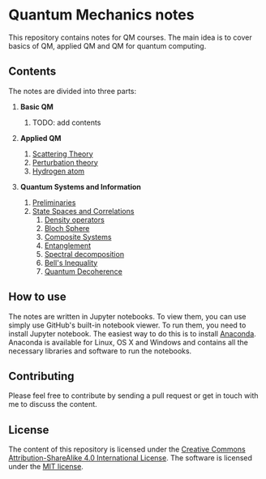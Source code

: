 # Quantum Mechanics notes

This repository contains notes for QM courses. The main idea is to cover basics of QM, applied QM and QM for quantum computing.

## Contents

The notes are divided into three parts:

1.  **Basic QM**
    1. TODO: add contents

2.  **Applied QM**
    1.  [Scattering Theory](./notes/02_Applied_QM/01_scattering/00_th_scattering.ipynb)
    2.  [Perturbation theory](./notes/02_Applied_QM/02_perturbation/00_th_pert_theory.ipynb)
    3.  [Hydrogen atom](./notes/02_Applied_QM/03_Hydrogen%20Structure¨)

3.  **Quantum Systems and Information**
    1. [Preliminaries](./notes/03_Quantum_Systems/00_preliminary/intro.ipynb)
    2. [State Spaces and Correlations](/home/jose/Documents/STUDY/Bsc/QM/notes/03_Quantum_Systems/01_State_Space)
        1. [Density operators](./notes/03_Quantum_Systems/01_State_Space/00_density_operartors.ipynb)
        2. [Bloch Sphere](./notes/03_Quantum_Systems/01_State_Space/01_bloch_sphere.ipynb)
        3. [Composite Systems](./notes/03_Quantum_Systems/01_State_Space/02_composite_systems.ipynb)
        4. [Entanglement](./notes/03_Quantum_Systems/01_State_Space/04_entanglement.ipynb)
        5. [Spectral decomposition](./notes/03_Quantum_Systems/01_State_Space/04_spectral_decomposition.ipynb)
        6. [Bell's Inequality](./notes/03_Quantum_Systems/01_State_Space/05_bell_inequalities.ipynb)
        7. [Quantum Decoherence](./notes/03_Quantum_Systems/01_State_Space/06_decoherence.ipynb)

## How to use

The notes are written in Jupyter notebooks. To view them, you can use simply use GitHub's built-in notebook viewer. To run them, you need to install Jupyter notebook. The easiest way to do this is to install [Anaconda](https://www.continuum.io/downloads). Anaconda is available for Linux, OS X and Windows and contains all the necessary libraries and software to run the notebooks.

## Contributing

Please feel free to contribute by sending a pull request or  get in touch with me to discuss the content.

## License

The content of this repository is licensed under the [Creative Commons Attribution-ShareAlike 4.0 International License](https://creativecommons.org/licenses/by-sa/4.0/). The software is licensed under the [MIT license](http://opensource.org/licenses/MIT).